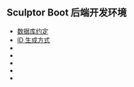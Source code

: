 

## Sculptor Boot 后端开发环境

- [数据库约定](./db-style.md)
- [ID 生成方式](./id-generation.md)
- []()
- []()
- []()
- []()
- []()


